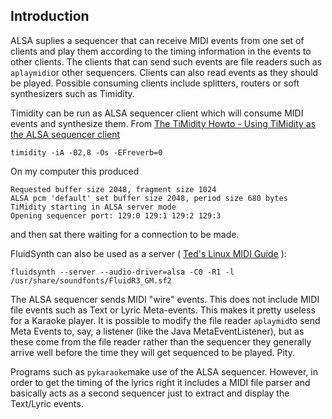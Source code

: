 
##  Introduction 


ALSA suplies a sequencer that can receive MIDI events
from one set of clients and play them
according to the timing information in the events to other clients.
The clients
that can send such events are file readers such as `aplaymidi`or other sequencers. Clients can also read events as they should be played.
Possible consuming clients include splitters, routers or soft synthesizers such as
Timidity.


Timidity can be run as ALSA sequencer client which will consume
MIDI events and synthesize them.
From [The TiMidity Howto - Using TiMidity as the ALSA sequencer client](http://linux-audio.com/TiMidity-howto.html) 

```
timidity -iA -B2,8 -Os -EFreverb=0
```


On my computer this produced

```
Requested buffer size 2048, fragment size 1024
ALSA pcm 'default' set buffer size 2048, period size 680 bytes
TiMidity starting in ALSA server mode
Opening sequencer port: 129:0 129:1 129:2 129:3
```


and then sat there waiting for a connection to be made.


FluidSynth can also be used as a server
( [Ted's Linux MIDI Guide](http://tedfelix.com/linux/linux-midi.html) ):

```
fluidsynth --server --audio-driver=alsa -C0 -R1 -l /usr/share/soundfonts/FluidR3_GM.sf2
```


The ALSA sequencer sends MIDI "wire" events. This does not include
MIDI file events such as Text or Lyric Meta-events. This makes it
pretty useless for a Karaoke player. It is possible to modify the
file reader `aplaymid`to send Meta Events to, say,
a listener (like the Java MetaEventListener), but as these come
from the file reader rather than the sequencer they generally arrive well
before the time they will get sequenced to be played. Pity.


Programs such as `pykaraoke`make use of the ALSA sequencer.
However, in order to get the timing of the lyrics right it includes
a MIDI file parser and basically acts as a second sequencer just to
extract and display the Text/Lyric events.
